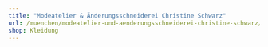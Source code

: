 ```yaml
---
title: "Modeatelier & Änderungsschneiderei Christine Schwarz"
url: /muenchen/modeatelier-und-aenderungsschneiderei-christine-schwarz/
shop: Kleidung
---
```

